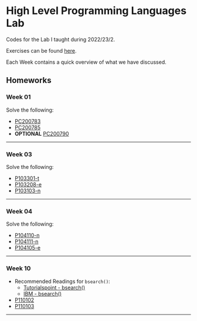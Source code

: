 # High Level Programming Languages Lab

Codes for the Lab I taught during 2022/23/2.

Exercises can be found [here](Exercises/README.md).

Each Week contains a quick overview of what we have discussed.

## Homeworks

### Week 01

Solve the following:

- [PC200783](Exercises/week-01/PC200783.md)
- [PC200785](Exercises/week-01/PC200785.md)
- **OPTIONAL** [PC200790](Exercises/week-01/PC200790.md)

---

### Week 03

Solve the following:

- [P103301-t](Exercises/week-03/P1033/P103301-t.md)
- [P103208-e](Exercises/week-03/P1032/P103208-e.md)
- [P103103-n](Exercises/week-03/P1031/P103103-n.md)

---

### Week 04

Solve the following:

- [P104110-n](Exercises/week-04/P1041/P104110-n.md)
- [P104111-n](Exercises/week-04/P1041/P104111-n.md)
- [P104105-e](Exercises/week-04/P1041/P104105-e.md)

---

### Week 10

- Recommended Readings for `bsearch()`:
  - [Tutorialspoint - bsearch()](https://www.tutorialspoint.com/c_standard_library/c_function_bsearch.htm)
  - [IBM - bsearch()](https://www.ibm.com/docs/en/zos/2.2.0?topic=functions-bsearch-search-arrays)
- [P110102](Exercises/week-10/P110102.md)
- [P110103](Exercises/week-10/P110103.md)

---
